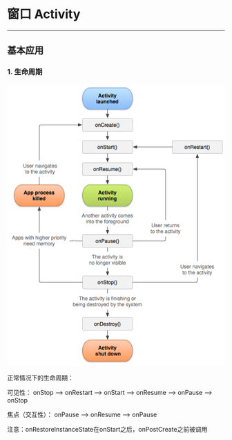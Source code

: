 # 窗口 Activity
***
## 基本应用

### 1. 生命周期

![](images/activity_lifecycle.png)

正常情况下的生命周期：

可见性： onStop ——> onRestart ——> onStart ——> onResume ——> onPause ——> onStop

焦点（交互性）： onPause ——> onResume ——> onPause

注意：onRestoreInstanceState在onStart之后，onPostCreate之前被调用







                                                          
